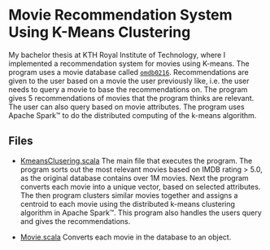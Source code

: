 # Movie Recommendation System Using K-Means Clustering

My bachelor thesis at KTH Royal Institute of Technology, where I implemented a recommendation system for movies using K-means. The program uses a movie database called [`omdb0216`](http://www.omdbapi.com/). Recommendations are given to the user based on a movie the user previously like, i.e. the user needs to query a movie to base the recommendations on. The program gives 5 recommendations of movies that the program thinks are relevant. The user can also query based on movie attributes.  The program uses Apache Spark&trade; to do the distributed computing of the k-means algorithm.

## Files 
- [KmeansClusering.scala](src/org/BachelorThesis/KmeansClusering.scala) The main file that executes the program. The program sorts out the most relevant movies based on IMDB rating > 5.0, as the original database contains over 1M movies. Next the program converts each movie into a unique vector, based on selected attributes. The then program clusters similar movies together and assigns a centroid to each movie using the distributed k-means clustering algorithm in
Apache Spark&trade;. This program also handles the users query and gives the recommendations.

- [Movie.scala](src/org/BachelorThesis/Movie.scala) Converts each movie in the database to an object.